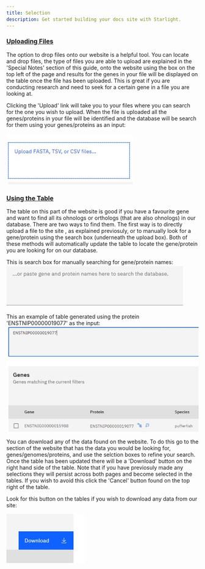 ```yaml
---
title: Selection 
description: Get started building your docs site with Starlight.
---
```


### <u> Uploading Files </u>

The option to drop files onto our website is a helpful tool. You can locate and drop files, the type of files you are able to upload are explained in the 'Special Notes' section of this guide, onto the website using the box on the top left of the page and results for the genes in your file will be displayed on the table once the file has been uploaded. This is great if you are conducting research and need to seek for a certain gene in a file you are looking at.

Clicking the 'Upload' link will take you to your files where you can search for the one you wish to upload. When the file is uploaded all the genes/proteins in your file will be identified and the database will be search for them using your genes/proteins as an input:

 <img src="/src/assets/selection_upload.jpg">

 
### <u> Using the Table</u>

The table on this part of the website is good if you have a favourite gene and want to find all its ohnologs or orthologs (that are also ohnologs) in our database. There are two ways to find them. The first way is to directly upload a file to the site , as explained previosuly, or to manually look for a gene/protein using the search box (underneath the upload box). Both of these methods will automatically update the table to locate the gene/protein you are looking for on our database. 

This is search box for manually searching for gene/protein names:
 <img src="/src/assets/selection_paste.jpg">


 This an example of table generated using the protein 'ENSTNIP00000019077' as the input:
<img src="/src/assets/selection_table.jpg">


You can download any of the data found on the website. To do this go to the section of the website that has the data you would be looking for, genes/genomes/proteins, and use the selction boxes to refine your search. Once the table has been updated there will be a 'Download' button on the right hand side of the table. Note that if you have previosuly made any selections they will persist across both pages and become selected in the tables. If you wish to avoid this click the 'Cancel' button found on the top right of the table.

Look for this button on the tables if you wish to download any data from our site:

<img src="/src/assets/download.jpg">

